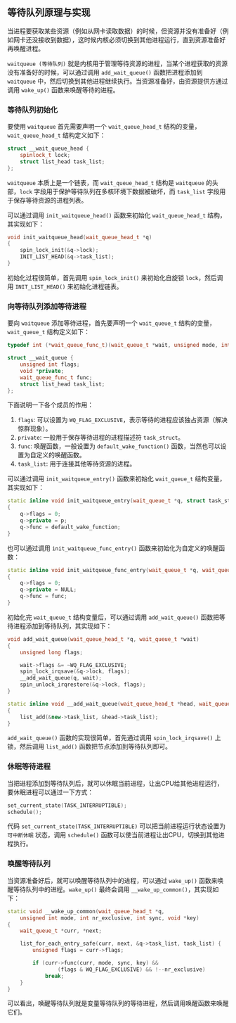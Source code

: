 ## 等待队列原理与实现

当进程要获取某些资源（例如从网卡读取数据）的时候，但资源并没有准备好（例如网卡还没接收到数据），这时候内核必须切换到其他进程运行，直到资源准备好再唤醒进程。

`waitqueue (等待队列)` 就是内核用于管理等待资源的进程，当某个进程获取的资源没有准备好的时候，可以通过调用 `add_wait_queue()` 函数把进程添加到 `waitqueue` 中，然后切换到其他进程继续执行。当资源准备好，由资源提供方通过调用 `wake_up()` 函数来唤醒等待的进程。

### 等待队列初始化

要使用 `waitqueue` 首先需要声明一个 `wait_queue_head_t` 结构的变量，`wait_queue_head_t` 结构定义如下：
```cpp
struct __wait_queue_head {
    spinlock_t lock;
    struct list_head task_list;
};
```
`waitqueue` 本质上是一个链表，而 `wait_queue_head_t` 结构是 `waitqueue` 的头部，`lock` 字段用于保护等待队列在多核环境下数据被破坏，而 `task_list` 字段用于保存等待资源的进程列表。

可以通过调用 `init_waitqueue_head()` 函数来初始化 `wait_queue_head_t` 结构，其实现如下：
```cpp
void init_waitqueue_head(wait_queue_head_t *q)
{
    spin_lock_init(&q->lock);
    INIT_LIST_HEAD(&q->task_list);
}
```
初始化过程很简单，首先调用 `spin_lock_init()` 来初始化自旋锁 `lock`，然后调用 `INIT_LIST_HEAD()` 来初始化进程链表。

### 向等待队列添加等待进程

要向 `waitqueue` 添加等待进程，首先要声明一个 `wait_queue_t` 结构的变量，`wait_queue_t` 结构定义如下：
```cpp
typedef int (*wait_queue_func_t)(wait_queue_t *wait, unsigned mode, int sync, void *key);

struct __wait_queue {
    unsigned int flags;
    void *private;
    wait_queue_func_t func;
    struct list_head task_list;
};
```
下面说明一下各个成员的作用：
1. `flags`: 可以设置为 `WQ_FLAG_EXCLUSIVE`，表示等待的进程应该独占资源（解决惊群现象）。
2. `private`: 一般用于保存等待进程的进程描述符 `task_struct`。
3. `func`: 唤醒函数，一般设置为 `default_wake_function()` 函数，当然也可以设置为自定义的唤醒函数。
4. `task_list`: 用于连接其他等待资源的进程。

可以通过调用 `init_waitqueue_entry()` 函数来初始化 `wait_queue_t` 结构变量，其实现如下：
```cpp
static inline void init_waitqueue_entry(wait_queue_t *q, struct task_struct *p)
{
    q->flags = 0;
    q->private = p;
    q->func = default_wake_function;
}
```

也可以通过调用 `init_waitqueue_func_entry()` 函数来初始化为自定义的唤醒函数：
```cpp
static inline void init_waitqueue_func_entry(wait_queue_t *q, wait_queue_func_t func)
{
    q->flags = 0;
    q->private = NULL;
    q->func = func;
}
```

初始化完 `wait_queue_t` 结构变量后，可以通过调用 `add_wait_queue()` 函数把等待进程添加到等待队列，其实现如下：
```cpp
void add_wait_queue(wait_queue_head_t *q, wait_queue_t *wait)
{
    unsigned long flags;

    wait->flags &= ~WQ_FLAG_EXCLUSIVE;
    spin_lock_irqsave(&q->lock, flags);
    __add_wait_queue(q, wait);
    spin_unlock_irqrestore(&q->lock, flags);
}

static inline void __add_wait_queue(wait_queue_head_t *head, wait_queue_t *new)
{
    list_add(&new->task_list, &head->task_list);
}
```
`add_wait_queue()` 函数的实现很简单，首先通过调用 `spin_lock_irqsave()` 上锁，然后调用 `list_add()` 函数把节点添加到等待队列即可。

### 休眠等待进程

当把进程添加到等待队列后，就可以休眠当前进程，让出CPU给其他进程运行，要休眠进程可以通过一下方式：
```cpp
set_current_state(TASK_INTERRUPTIBLE);
schedule();
```
代码 `set_current_state(TASK_INTERRUPTIBLE)` 可以把当前进程运行状态设置为 `可中断休眠` 状态，调用 `schedule()` 函数可以使当前进程让出CPU，切换到其他进程执行。

### 唤醒等待队列

当资源准备好后，就可以唤醒等待队列中的进程，可以通过 `wake_up()` 函数来唤醒等待队列中的进程。`wake_up()` 最终会调用 `__wake_up_common()`，其实现如下：
```cpp
static void __wake_up_common(wait_queue_head_t *q, 
    unsigned int mode, int nr_exclusive, int sync, void *key)
{
    wait_queue_t *curr, *next;

    list_for_each_entry_safe(curr, next, &q->task_list, task_list) {
        unsigned flags = curr->flags;

        if (curr->func(curr, mode, sync, key) &&
                (flags & WQ_FLAG_EXCLUSIVE) && !--nr_exclusive)
            break;
    }
}
```
可以看出，唤醒等待队列就是变量等待队列的等待进程，然后调用唤醒函数来唤醒它们。
